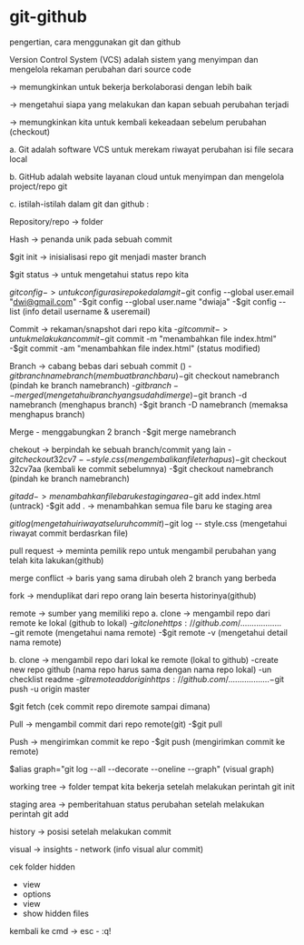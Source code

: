 # git-github
pengertian, cara menggunakan git dan github




Version Control System (VCS) adalah sistem yang menyimpan dan mengelola rekaman perubahan dari source code

-> memungkinkan untuk bekerja berkolaborasi dengan lebih baik

-> mengetahui siapa yang melakukan dan kapan sebuah perubahan terjadi

-> memungkinkan kita untuk kembali kekeadaan sebelum perubahan (checkout)

a. Git adalah software VCS untuk merekam riwayat perubahan isi file secara local

b. GitHub adalah website layanan cloud untuk menyimpan dan mengelola project/repo git

c. istilah-istilah dalam git dan github :

Repository/repo -> folder

Hash -> penanda unik pada sebuah commit

$git init -> inisialisasi repo git menjadi master branch

$git status -> untuk mengetahui status repo kita

$git config -> untuk configurasi repo ke dalam git -$git config --global user.email "dwi@gmail.com" -$git config --global user.name "dwiaja" -$git config --list (info detail username & useremail)

Commit -> rekaman/snapshot dari repo kita -$git commit -> untuk melakukan commit -$git commit -m "menambahkan file index.html" -$git commit -am "menambahkan file index.html" (status modified)

Branch -> cabang bebas dari sebuah commit () -$git branch namebranch (membuat branch baru) -$git checkout namebranch (pindah ke branch namebranch) -$git branch --merged (mengetahui branch yang sudah di merge) -$git branch -d namebranch (menghapus branch) -$git branch -D namebranch (memaksa menghapus branch)

Merge - menggabungkan 2 branch -$git merge namebranch

chekout -> berpindah ke sebuah branch/commit yang lain -$git checkout 32cv7 -- style.css (mengembalikan file terhapus) -$git checkout 32cv7aa (kembali ke commit sebelumnya) -$git checkout namebranch (pindah ke branch namebranch)

$git add -> menambahkan file baru ke staging area -$git add index.html (untrack) -$git add . -> menambahkan semua file baru ke staging area

$git log ( mengetahui riwayat seluruh commit ) -$git log -- style.css (mengetahui riwayat commit berdasrkan file)

pull request -> meminta pemilik repo untuk mengambil perubahan yang telah kita lakukan(github)

merge conflict -> baris yang sama dirubah oleh 2 branch yang berbeda

fork -> menduplikat dari repo orang lain beserta historinya(github)

remote -> sumber yang memiliki repo 
a. clone -> mengambil repo dari remote ke lokal (github to lokal) 
-$git clone https://github.com/.................. 
-$git remote (mengetahui nama remote) 
-$git remote -v (mengetahui detail nama remote) 

b. clone -> mengambil repo dari lokal ke remote (lokal to github) 
-create new repo github (nama repo harus sama dengan nama repo lokal) 
-un checklist readme 
-$git remote add origin https://github.com/.................. 
-$git push -u origin master

$git fetch (cek commit repo diremote sampai dimana)

Pull -> mengambil commit dari repo remote(git) -$git pull

Push -> mengirimkan commit ke repo -$git push (mengirimkan commit ke remote)

$alias graph="git log --all --decorate --oneline --graph" (visual graph)


working tree -> folder tempat kita bekerja setelah melakukan perintah git init

staging area -> pemberitahuan status perubahan setelah melakukan perintah git add

history -> posisi setelah melakukan commit

visual -> insights - network (info visual alur commit)





cek folder hidden
- view
- options
- view
- show hidden files


kembali ke cmd -> esc - :q!
